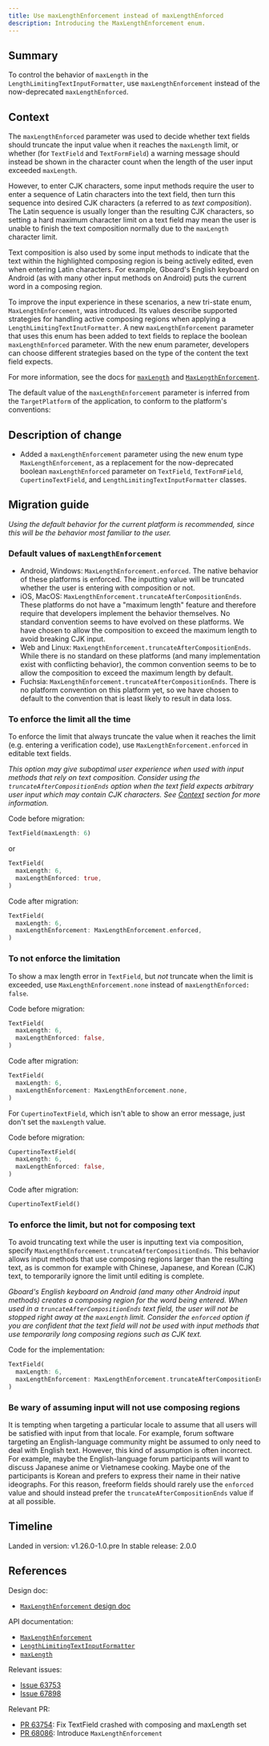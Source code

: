 ```yaml
---
title: Use maxLengthEnforcement instead of maxLengthEnforced
description: Introducing the MaxLengthEnforcement enum.
---
```


## Summary

To control the behavior of `maxLength` in the `LengthLimitingTextInputFormatter`,
use `maxLengthEnforcement` instead of the now-deprecated `maxLengthEnforced`.

## Context

The `maxLengthEnforced` parameter was used to decide whether text fields should
truncate the input value when it reaches the `maxLength` limit, or whether
(for `TextField` and `TextFormField`) a warning message should instead be shown in the
character count when the length of the user input exceeded `maxLength`.

However, to enter CJK characters, some input methods require the user to enter
a sequence of Latin characters into the text field, then turn this sequence
into desired CJK characters (a referred to as *text composition*).
The Latin sequence is usually longer than the resulting CJK characters,
so setting a hard maximum character limit on a text field may mean
the user is unable to finish the text composition normally due to the
`maxLength` character limit.

Text composition is also used by some input methods to indicate that the
text within the highlighted composing region is being actively edited,
even when entering Latin characters. For example, Gboard's English keyboard on Android
(as with many other input methods on Android) puts the current word
in a composing region.

To improve the input experience in these scenarios, a new tri-state enum,
`MaxLengthEnforcement`, was introduced. Its values describe supported strategies
for handling active composing regions when applying a
`LengthLimitingTextInutFormatter`. A new `maxLengthEnforcement` parameter that uses
this enum has been added to text fields to replace the boolean `maxLengthEnforced`
parameter. With the new enum parameter, developers can choose different strategies
based on the type of the content the text field expects.

For more information, see the docs for [`maxLength`][] and
[`MaxLengthEnforcement`][].

The default value of the `maxLengthEnforcement` parameter is inferred from the
`TargetPlatform` of the application, to conform to the platform's conventions:

## Description of change

* Added a `maxLengthEnforcement` parameter using the new enum type `MaxLengthEnforcement`,
  as a replacement for the now-deprecated boolean `maxLengthEnforced` parameter on
  `TextField`, `TextFormField`, `CupertinoTextField`, and
  `LengthLimitingTextInputFormatter` classes.

## Migration guide

_Using the default behavior for the current platform is recommended, since
this will be the behavior most familiar to the user._

### Default values of `maxLengthEnforcement`

* Android, Windows: `MaxLengthEnforcement.enforced`. The native behavior of
  these platforms is enforced. The inputting value will be truncated whether
  the user is entering with composition or not.
* iOS, MacOS: `MaxLengthEnforcement.truncateAfterCompositionEnds`.
  These platforms do not have a "maximum length" feature and therefore require
  that developers implement the behavior themselves. No standard convention seems
  to have evolved on these platforms. We have chosen to allow the composition to
  exceed the maximum length to avoid breaking CJK input.
* Web and Linux: `MaxLengthEnforcement.truncateAfterCompositionEnds`.
  While there is no standard on these platforms (and many implementation exist with
  conflicting behavior), the common convention seems to be to allow the composition
  to exceed the maximum length by default.
* Fuchsia: `MaxLengthEnforcement.truncateAfterCompositionEnds`.
  There is no platform convention on this platform yet, so we have chosen to
  default to the convention that is least likely to result in data loss.

### To enforce the limit all the time

To enforce the limit that always truncate the value when it reaches the limit
(e.g. entering a verification code), use `MaxLengthEnforcement.enforced` in
editable text fields.

_This option may give suboptimal user experience when used with input methods
that rely on text composition. Consider using the `truncateAfterCompositionEnds`
option when the text field expects arbitrary user input which may contain CJK
characters. See [Context](#Context) section for more information._

Code before migration:

<!-- skip -->
```dart
TextField(maxLength: 6)
```

or 

<!-- skip -->
```dart
TextField(
  maxLength: 6,
  maxLengthEnforced: true,
)
```

Code after migration:

<!-- skip -->
```dart
TextField(
  maxLength: 6,
  maxLengthEnforcement: MaxLengthEnforcement.enforced,
)
```

### To not enforce the limitation

To show a max length error in `TextField`, but _not_ truncate when the limit
is exceeded, use `MaxLengthEnforcement.none` instead of
`maxLengthEnforced: false`.

Code before migration:

<!-- skip -->
```dart
TextField(
  maxLength: 6,
  maxLengthEnforced: false,
)
```

Code after migration:

<!-- skip -->
```dart
TextField(
  maxLength: 6,
  maxLengthEnforcement: MaxLengthEnforcement.none,
)
```

For `CupertinoTextField`, which isn't able to show an error message,
just don't set the `maxLength` value.

Code before migration:

<!-- skip -->
```dart
CupertinoTextField(
  maxLength: 6,
  maxLengthEnforced: false,
)
```

Code after migration:

<!-- skip -->
```dart
CupertinoTextField()
```

### To enforce the limit, but not for composing text

To avoid truncating text while the user is inputting text via composition,
specify `MaxLengthEnforcement.truncateAfterCompositionEnds`. This behavior
allows input methods that use composing regions larger than the resulting text,
as is common for example with Chinese, Japanese, and Korean (CJK) text, to temporarily
ignore the limit until editing is complete.

_Gboard's English keyboard on Android (and many other Android input methods)
creates a composing region for the word being entered. When
used in a `truncateAfterCompositionEnds` text field, the user will not be
stopped right away at the `maxLength` limit. Consider the `enforced` option
if you are confident that the text field will not be used with input methods
that use temporarily long composing regions such as CJK text._

Code for the implementation:

<!-- skip -->
```dart
TextField(
  maxLength: 6,
  maxLengthEnforcement: MaxLengthEnforcement.truncateAfterCompositionEnds, // Temporarily lifts the limit.
)
```

### Be wary of assuming input will not use composing regions

It is tempting when targeting a particular locale to assume that all users will be satisfied with input
from that locale. For example, forum software targeting an English-language community might be assumed
to only need to deal with English text. However, this kind of assumption is often incorrect. For example,
maybe the English-language forum participants will want to discuss Japanese anime or Vietnamese cooking.
Maybe one of the participants is Korean and prefers to express their name in their native ideographs.
For this reason, freeform fields should rarely use the `enforced` value and should instead prefer the
`truncateAfterCompositionEnds` value if at all possible.

## Timeline

Landed in version: v1.26.0-1.0.pre
In stable release: 2.0.0

## References

Design doc:
* [`MaxLengthEnforcement` design doc][]

API documentation:
* [`MaxLengthEnforcement`][]
* [`LengthLimitingTextInputFormatter`][]
* [`maxLength`][]

Relevant issues:
* [Issue 63753][]
* [Issue 67898][]

Relevant PR:
* [PR 63754][]: Fix TextField crashed with composing and maxLength set
* [PR 68086][]: Introduce `MaxLengthEnforcement`

[`MaxLengthEnforcement` design doc]: /go/max-length-enforcement

[`MaxLengthEnforcement`]: {{site.api}}/flutter/services/MaxLengthEnforcement-class.html

[`LengthLimitingTextInputFormatter`]: {{site.api}}/flutter/services/LengthLimitingTextInputFormatter-class.html

[`maxLength`]: {{site.api}}/flutter/services/LengthLimitingTextInputFormatter/maxLength.html

[Issue 63753]: {{site.github}}/flutter/flutter/issues/63753

[Issue 67898]: {{site.github}}/flutter/flutter/issues/67898

[PR 63754]: {{site.github}}//flutter/flutter/pull/63754

[PR 68086]: {{site.github}}/flutter/flutter/pull/68086
